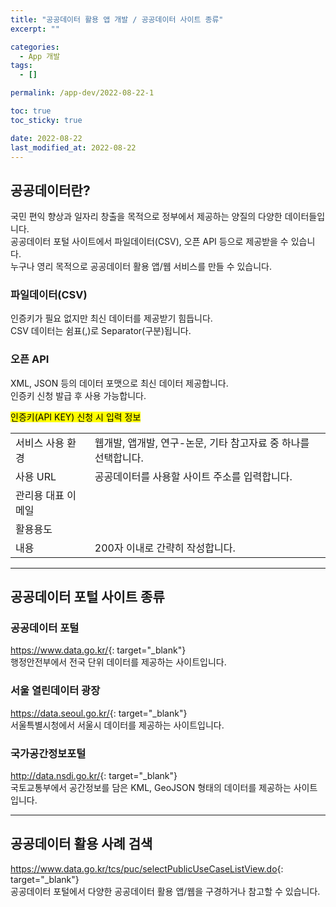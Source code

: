 ```yaml
---
title: "공공데이터 활용 앱 개발 / 공공데이터 사이트 종류"
excerpt: ""

categories:
  - App 개발
tags:
  - []

permalink: /app-dev/2022-08-22-1

toc: true
toc_sticky: true

date: 2022-08-22
last_modified_at: 2022-08-22
---
```


## 공공데이터란?
국민 편익 향상과 일자리 창출을 목적으로 정부에서 제공하는 양질의 다양한 데이터들입니다.  
공공데이터 포털 사이트에서 파일데이터(CSV), 오픈 API 등으로 제공받을 수 있습니다.  
누구나 영리 목적으로 공공데이터 활용 앱/웹 서비스를 만들 수 있습니다.

### 파일데이터(CSV)
인증키가 필요 없지만 최신 데이터를 제공받기 힘듭니다.  
CSV 데이터는 쉼표(,)로 Separator(구분)됩니다.

### 오픈 API
XML, JSON 등의 데이터 포맷으로 최신 데이터 제공합니다.  
인증키 신청 발급 후 사용 가능합니다.

<mark>인증키(API KEY) 신청 시 입력 정보</mark>  
<table>
  <tbody>
    <tr>
      <td>서비스 사용 환경</td>
      <td>웹개발, 앱개발, 연구-논문, 기타 참고자료 중 하나를 선택합니다.</td>
    </tr>
    <tr>
      <td>사용 URL</td>
      <td>공공데이터를 사용할 사이트 주소를 입력합니다.</td>
    </tr>
    <tr>
      <td>관리용 대표 이메일</td>
      <td></td>
    </tr>
    <tr>
      <td>활용용도</td>
      <td></td>
    </tr>
    <tr>
      <td>내용</td>
      <td>200자 이내로 간략히 작성합니다.</td>
    </tr>
  </tbody>
</table>

---

## 공공데이터 포털 사이트 종류

### 공공데이터 포털
<https://www.data.go.kr/>{: target="_blank"}  
행정안전부에서 전국 단위 데이터를 제공하는 사이트입니다.

### 서울 열린데이터 광장
<https://data.seoul.go.kr/>{: target="_blank"}  
서울특별시청에서 서울시 데이터를 제공하는 사이트입니다.

### 국가공간정보포털
<http://data.nsdi.go.kr/>{: target="_blank"}  
국토교통부에서 공간정보를 담은 KML, GeoJSON 형태의 데이터를 제공하는 사이트입니다.

---

## 공공데이터 활용 사례 검색

<https://www.data.go.kr/tcs/puc/selectPublicUseCaseListView.do>{: target="_blank"}  
공공데이터 포털에서 다양한 공공데이터 활용 앱/웹을 구경하거나 참고할 수 있습니다.